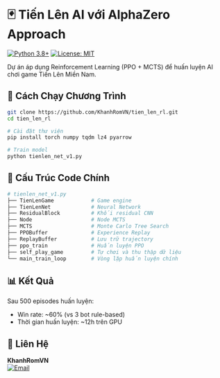 # 🃏 Tiến Lên AI với AlphaZero Approach

[![Python 3.8+](https://img.shields.io/badge/python-3.8+-blue.svg)](https://www.python.org/downloads/)
[![License: MIT](https://img.shields.io/badge/License-MIT-yellow.svg)](https://opensource.org/licenses/MIT)

Dự án áp dụng Reinforcement Learning (PPO + MCTS) để huấn luyện AI chơi game Tiến Lên Miền Nam.

## 🚀 Cách Chạy Chương Trình

```bash
git clone https://github.com/KhanhRomVN/tien_len_rl.git
cd tien_len_rl

# Cài đặt thư viện
pip install torch numpy tqdm lz4 pyarrow

# Train model
python tienlen_net_v1.py
```

## 📂 Cấu Trúc Code Chính

```python
# tienlen_net_v1.py
├── TienLenGame            # Game engine
├── TienLenNet             # Neural Network
├── ResidualBlock          # Khối residual CNN
├── Node                   # Node MCTS
├── MCTS                   # Monte Carlo Tree Search
├── PPOBuffer              # Experience Replay
├── ReplayBuffer           # Lưu trữ trajectory
├── ppo_train              # Huấn luyện PPO
├── self_play_game         # Tự chơi và thu thập dữ liệu
└── main_train_loop        # Vòng lặp huấn luyện chính
```

## 📊 Kết Quả

Sau 500 episodes huấn luyện:

- Win rate: ~60% (vs 3 bot rule-based)
- Thời gian huấn luyện: ~12h trên GPU

## 📧 Liên Hệ

**KhanhRomVN**  
[![Email](https://img.shields.io/badge/Gmail-khanhromvn%40gmail.com-red)](mailto:khanhromvn@gmail.com)
